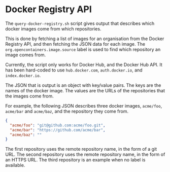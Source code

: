 # Docker Registry API

The `query-docker-registry.sh` script gives output that describes which docker images come from which repositories.

This is done by fetching a list of images for an organisation from the Docker Registry API, and then fetching the JSON data for each image. The `org.opencontainers.image.source` label is used to find which repository an image comes from.

Currently, the script only works for Docker Hub, and the Docker Hub API. It has been hard-coded to use `hub.docker.com`, `auth.docker.io`, and `index.docker.io`.

The JSON that is output is an object with key/value pairs.
The keys are the names of the docker image.
The values are the URLs of the repositories that the images come from.

For example, the following JSON describes three docker images, `acme/foo`, `acme/bar` and `acme/baz`, and the repository they come from.

```json
{
  "acme/foo": "git@github.com:acme/foo.git",
  "acme/bar": "https://github.com/acme/bar",
  "acme/baz": ""
}
```

The first repository uses the remote repository name, in the form of a git URL. The second repository uses the remote repository name, in the form of an HTTPS URL. The third repository is an example when no label is available.

